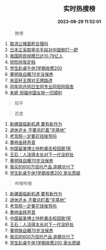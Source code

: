 <div align="center"><h2>实时热搜榜</h2><h4>2023-08-29 11:52:01</h4></div>

> 微博  

1. [取消公摊面积合理吗](https://s.weibo.com/weibo?q=%23%E5%8F%96%E6%B6%88%E5%85%AC%E6%91%8A%E9%9D%A2%E7%A7%AF%E5%90%88%E7%90%86%E5%90%97%23&t=31&band_rank=1&Refer=top)<br />
2. [日本正采取卑劣手段对中国倒打一耙](https://s.weibo.com/weibo?q=%23%E6%97%A5%E6%9C%AC%E6%AD%A3%E9%87%87%E5%8F%96%E5%8D%91%E5%8A%A3%E6%89%8B%E6%AE%B5%E5%AF%B9%E4%B8%AD%E5%9B%BD%E5%80%92%E6%89%93%E4%B8%80%E8%80%99%23&t=31&band_rank=2&Refer=top)<br />
3. [我国网民规模已达10.79亿人](https://s.weibo.com/weibo?q=%23%E6%88%91%E5%9B%BD%E7%BD%91%E6%B0%91%E8%A7%84%E6%A8%A1%E5%B7%B2%E8%BE%BE10.79%E4%BA%BF%E4%BA%BA%23&t=31&band_rank=3&Refer=top)<br />
4. [骄阳伴我定档](https://s.weibo.com/weibo?q=%23%E9%AA%84%E9%98%B3%E4%BC%B4%E6%88%91%E5%AE%9A%E6%A1%A3%23&t=31&band_rank=4&Refer=top)<br />
5. [学生趴桌午休1学期收费200](https://s.weibo.com/weibo?q=%23%E5%AD%A6%E7%94%9F%E8%B6%B4%E6%A1%8C%E5%8D%88%E4%BC%911%E5%AD%A6%E6%9C%9F%E6%94%B6%E8%B4%B9200%23&t=31&band_rank=5&Refer=top)<br />
6. [董明珠自曝70岁没保养](https://s.weibo.com/weibo?q=%23%E8%91%A3%E6%98%8E%E7%8F%A0%E8%87%AA%E6%9B%9D70%E5%B2%81%E6%B2%A1%E4%BF%9D%E5%85%BB%23&t=31&band_rank=6&Refer=top)<br />
7. [宋亚轩王牌对王牌路透](https://s.weibo.com/weibo?q=%E5%AE%8B%E4%BA%9A%E8%BD%A9%E7%8E%8B%E7%89%8C%E5%AF%B9%E7%8E%8B%E7%89%8C%E8%B7%AF%E9%80%8F&t=31&band_rank=7&Refer=top)<br />
8. [同年同月同日生同专业同班同宿舍](https://s.weibo.com/weibo?q=%23%E5%90%8C%E5%B9%B4%E5%90%8C%E6%9C%88%E5%90%8C%E6%97%A5%E7%94%9F%E5%90%8C%E4%B8%93%E4%B8%9A%E5%90%8C%E7%8F%AD%E5%90%8C%E5%AE%BF%E8%88%8D%23&t=31&band_rank=8&Refer=top)<br />
9. [朱婷 祝福中国女排一切顺利](https://s.weibo.com/weibo?q=%E6%9C%B1%E5%A9%B7%20%E7%A5%9D%E7%A6%8F%E4%B8%AD%E5%9B%BD%E5%A5%B3%E6%8E%92%E4%B8%80%E5%88%87%E9%A1%BA%E5%88%A9&t=31&band_rank=9&Refer=top)<br />

> 知乎  


> 百度  

1. [新疆面临新机遇 要有新作为](https://www.baidu.com/s?wd=%E6%96%B0%E7%96%86%E9%9D%A2%E4%B8%B4%E6%96%B0%E6%9C%BA%E9%81%87+%E8%A6%81%E6%9C%89%E6%96%B0%E4%BD%9C%E4%B8%BA&sa=fyb_news&rsv_dl=fyb_news)<br />
2. [退休还乡 不要总盯着“宅基地”](https://www.baidu.com/s?wd=%E9%80%80%E4%BC%91%E8%BF%98%E4%B9%A1+%E4%B8%8D%E8%A6%81%E6%80%BB%E7%9B%AF%E7%9D%80%E2%80%9C%E5%AE%85%E5%9F%BA%E5%9C%B0%E2%80%9D&sa=fyb_news&rsv_dl=fyb_news)<br />
3. [考驾照一定要花钱挨骂吗](https://www.baidu.com/s?wd=%E8%80%83%E9%A9%BE%E7%85%A7%E4%B8%80%E5%AE%9A%E8%A6%81%E8%8A%B1%E9%92%B1%E6%8C%A8%E9%AA%82%E5%90%97&sa=fyb_news&rsv_dl=fyb_news)<br />
4. [奏响金砖声音](https://www.baidu.com/s?wd=%E5%A5%8F%E5%93%8D%E9%87%91%E7%A0%96%E5%A3%B0%E9%9F%B3&sa=fyb_news&rsv_dl=fyb_news)<br />
5. [中国留美博士持枪袭击校园致1死](https://www.baidu.com/s?wd=%E4%B8%AD%E5%9B%BD%E7%95%99%E7%BE%8E%E5%8D%9A%E5%A3%AB%E6%8C%81%E6%9E%AA%E8%A2%AD%E5%87%BB%E6%A0%A1%E5%9B%AD%E8%87%B41%E6%AD%BB&sa=fyb_news&rsv_dl=fyb_news)<br />
6. [王石：人活得太长对下一代没好处](https://www.baidu.com/s?wd=%E7%8E%8B%E7%9F%B3%EF%BC%9A%E4%BA%BA%E6%B4%BB%E5%BE%97%E5%A4%AA%E9%95%BF%E5%AF%B9%E4%B8%8B%E4%B8%80%E4%BB%A3%E6%B2%A1%E5%A5%BD%E5%A4%84&sa=fyb_news&rsv_dl=fyb_news)<br />
7. [董明珠自曝70岁没保养](https://www.baidu.com/s?wd=%E8%91%A3%E6%98%8E%E7%8F%A0%E8%87%AA%E6%9B%9D70%E5%B2%81%E6%B2%A1%E4%BF%9D%E5%85%BB&sa=fyb_news&rsv_dl=fyb_news)<br />
8. [我买的600万信托产品 逾期兑付了](https://www.baidu.com/s?wd=%E6%88%91%E4%B9%B0%E7%9A%84600%E4%B8%87%E4%BF%A1%E6%89%98%E4%BA%A7%E5%93%81+%E9%80%BE%E6%9C%9F%E5%85%91%E4%BB%98%E4%BA%86&sa=fyb_news&rsv_dl=fyb_news)<br />
9. [学生趴桌午休1学期收费200 家长质疑](https://www.baidu.com/s?wd=%E5%AD%A6%E7%94%9F%E8%B6%B4%E6%A1%8C%E5%8D%88%E4%BC%911%E5%AD%A6%E6%9C%9F%E6%94%B6%E8%B4%B9200+%E5%AE%B6%E9%95%BF%E8%B4%A8%E7%96%91&sa=fyb_news&rsv_dl=fyb_news)<br />

> 哔哩哔哩  

1. [新疆面临新机遇 要有新作为](https://www.baidu.com/s?wd=%E6%96%B0%E7%96%86%E9%9D%A2%E4%B8%B4%E6%96%B0%E6%9C%BA%E9%81%87+%E8%A6%81%E6%9C%89%E6%96%B0%E4%BD%9C%E4%B8%BA&sa=fyb_news&rsv_dl=fyb_news)<br />
2. [退休还乡 不要总盯着“宅基地”](https://www.baidu.com/s?wd=%E9%80%80%E4%BC%91%E8%BF%98%E4%B9%A1+%E4%B8%8D%E8%A6%81%E6%80%BB%E7%9B%AF%E7%9D%80%E2%80%9C%E5%AE%85%E5%9F%BA%E5%9C%B0%E2%80%9D&sa=fyb_news&rsv_dl=fyb_news)<br />
3. [考驾照一定要花钱挨骂吗](https://www.baidu.com/s?wd=%E8%80%83%E9%A9%BE%E7%85%A7%E4%B8%80%E5%AE%9A%E8%A6%81%E8%8A%B1%E9%92%B1%E6%8C%A8%E9%AA%82%E5%90%97&sa=fyb_news&rsv_dl=fyb_news)<br />
4. [奏响金砖声音](https://www.baidu.com/s?wd=%E5%A5%8F%E5%93%8D%E9%87%91%E7%A0%96%E5%A3%B0%E9%9F%B3&sa=fyb_news&rsv_dl=fyb_news)<br />
5. [中国留美博士持枪袭击校园致1死](https://www.baidu.com/s?wd=%E4%B8%AD%E5%9B%BD%E7%95%99%E7%BE%8E%E5%8D%9A%E5%A3%AB%E6%8C%81%E6%9E%AA%E8%A2%AD%E5%87%BB%E6%A0%A1%E5%9B%AD%E8%87%B41%E6%AD%BB&sa=fyb_news&rsv_dl=fyb_news)<br />
6. [王石：人活得太长对下一代没好处](https://www.baidu.com/s?wd=%E7%8E%8B%E7%9F%B3%EF%BC%9A%E4%BA%BA%E6%B4%BB%E5%BE%97%E5%A4%AA%E9%95%BF%E5%AF%B9%E4%B8%8B%E4%B8%80%E4%BB%A3%E6%B2%A1%E5%A5%BD%E5%A4%84&sa=fyb_news&rsv_dl=fyb_news)<br />
7. [董明珠自曝70岁没保养](https://www.baidu.com/s?wd=%E8%91%A3%E6%98%8E%E7%8F%A0%E8%87%AA%E6%9B%9D70%E5%B2%81%E6%B2%A1%E4%BF%9D%E5%85%BB&sa=fyb_news&rsv_dl=fyb_news)<br />
8. [我买的600万信托产品 逾期兑付了](https://www.baidu.com/s?wd=%E6%88%91%E4%B9%B0%E7%9A%84600%E4%B8%87%E4%BF%A1%E6%89%98%E4%BA%A7%E5%93%81+%E9%80%BE%E6%9C%9F%E5%85%91%E4%BB%98%E4%BA%86&sa=fyb_news&rsv_dl=fyb_news)<br />
9. [学生趴桌午休1学期收费200 家长质疑](https://www.baidu.com/s?wd=%E5%AD%A6%E7%94%9F%E8%B6%B4%E6%A1%8C%E5%8D%88%E4%BC%911%E5%AD%A6%E6%9C%9F%E6%94%B6%E8%B4%B9200+%E5%AE%B6%E9%95%BF%E8%B4%A8%E7%96%91&sa=fyb_news&rsv_dl=fyb_news)<br />
